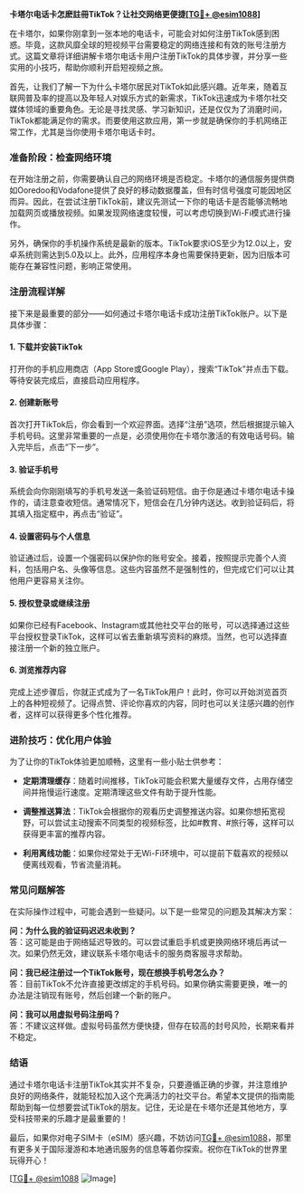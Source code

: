 **卡塔尔电话卡怎麽註冊TikTok？让社交网络更便捷[[TG💪+ @esim1088](https://t.me/s/esim1088)]**

在卡塔尔，如果你刚拿到一张本地的电话卡，可能会对如何注册TikTok感到困惑。毕竟，这款风靡全球的短视频平台需要稳定的网络连接和有效的账号注册方式。这篇文章将详细讲解卡塔尔电话卡用户注册TikTok的具体步骤，并分享一些实用的小技巧，帮助你顺利开启短视频之旅。

首先，让我们了解一下为什么卡塔尔居民对TikTok如此感兴趣。近年来，随着互联网普及率的提高以及年轻人对娱乐方式的新需求，TikTok迅速成为卡塔尔社交媒体领域的重要角色。无论是寻找灵感、学习新知识，还是仅仅为了消磨时间，TikTok都能满足你的需求。而要使用这款应用，第一步就是确保你的手机网络正常工作，尤其是当你使用卡塔尔电话卡时。

### **准备阶段：检查网络环境**

在开始注册之前，你需要确认自己的网络环境是否稳定。卡塔尔的通信服务提供商如Ooredoo和Vodafone提供了良好的移动数据覆盖，但有时信号强度可能因地区而异。因此，在尝试注册TikTok前，建议先测试一下你的电话卡是否能够流畅地加载网页或播放视频。如果发现网络速度较慢，可以考虑切换到Wi-Fi模式进行操作。

另外，确保你的手机操作系统是最新的版本。TikTok要求iOS至少为12.0以上，安卓系统则需达到5.0及以上。此外，应用程序本身也需要保持更新，因为旧版本可能存在兼容性问题，影响正常使用。

### **注册流程详解**

接下来是最重要的部分——如何通过卡塔尔电话卡成功注册TikTok账户。以下是具体步骤：

#### **1. 下载并安装TikTok**
打开你的手机应用商店（App Store或Google Play），搜索“TikTok”并点击下载。等待安装完成后，直接启动应用程序。

#### **2. 创建新账号**
首次打开TikTok后，你会看到一个欢迎界面。选择“注册”选项，然后根据提示输入手机号码。这里非常重要的一点是，必须使用你在卡塔尔激活的有效电话号码。输入完毕后，点击“下一步”。

#### **3. 验证手机号**
系统会向你刚刚填写的手机号发送一条验证码短信。由于你是通过卡塔尔电话卡操作的，请注意查收短信。通常情况下，短信会在几分钟内送达。收到验证码后，将其填入指定框中，再点击“验证”。

#### **4. 设置密码与个人信息**
验证通过后，设置一个强密码以保护你的账号安全。接着，按照提示完善个人资料，包括用户名、头像等信息。这些内容虽然不是强制性的，但完成它们可以让其他用户更容易关注你。

#### **5. 授权登录或继续注册**
如果你已经有Facebook、Instagram或其他社交平台的账号，可以选择通过这些平台授权登录TikTok，这样可以省去重新填写资料的麻烦。当然，也可以选择直接注册一个新的独立账户。

#### **6. 浏览推荐内容**
完成上述步骤后，你就正式成为了一名TikTok用户！此时，你可以开始浏览首页上的各种短视频了。记得点赞、评论你喜欢的内容，同时也可以关注感兴趣的创作者，这样可以获得更多个性化推荐。

### **进阶技巧：优化用户体验**

为了让你的TikTok体验更加顺畅，这里有一些小贴士供参考：

- **定期清理缓存**：随着时间推移，TikTok可能会积累大量缓存文件，占用存储空间并拖慢运行速度。定期清理这些文件有助于提升性能。
  
- **调整推送算法**：TikTok会根据你的观看历史调整推送内容。如果你想拓宽视野，可以尝试主动搜索不同类型的视频标签，比如#教育、#旅行等，这样可以获得更丰富的推荐内容。

- **利用离线功能**：如果你经常处于无Wi-Fi环境中，可以提前下载喜欢的视频以便离线观看，节省流量消耗。

### **常见问题解答**

在实际操作过程中，可能会遇到一些疑问。以下是一些常见的问题及其解决方案：

**问：为什么我的验证码迟迟未收到？**  
答：这可能是由于网络延迟导致的。可以尝试重启手机或更换网络环境后再试一次。如果仍然无效，建议联系卡塔尔电话卡的服务商客服寻求帮助。

**问：我已经注册过一个TikTok账号，现在想换手机号怎么办？**  
答：目前TikTok不允许直接更改绑定的手机号码。如果你确实需要更换，唯一的办法是注销现有账号，然后创建一个新的账户。

**问：我可以用虚拟号码注册吗？**  
答：不建议这样做。虚拟号码虽然方便快捷，但存在较高的封号风险，长期来看并不稳定。

### **结语**

通过卡塔尔电话卡注册TikTok其实并不复杂，只要遵循正确的步骤，并注意维护良好的网络条件，就能轻松加入这个充满活力的社交平台。希望本文提供的指南能帮助到每一位想要尝试TikTok的朋友。记住，无论是在卡塔尔还是其他地方，享受科技带来的乐趣才是最重要的！

最后，如果你对电子SIM卡（eSIM）感兴趣，不妨访问[TG💪+ @esim1088](https://t.me/s/esim1088)，那里有更多关于国际漫游和本地通讯服务的信息等着你探索。祝你在TikTok的世界里玩得开心！

[[TG💪+ @esim1088](https://t.me/s/esim1088) ![Image](https://i.postimg.cc/4NQfJmqS/Snipaste-2025-05-13-00-14-12.png)]
